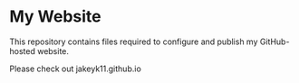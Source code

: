 # My Website
This repository contains files required to configure and publish my GitHub-hosted website.

Please check out jakeyk11.github.io
